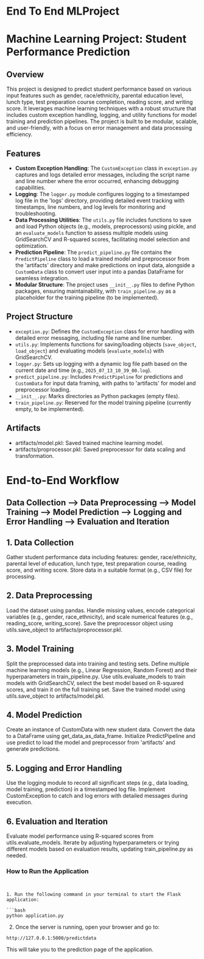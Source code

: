 # End To End MLProject
# Machine Learning Project: Student Performance Prediction

## Overview
This project is designed to predict student performance based on various input features such as gender, race/ethnicity, parental education level, lunch type, test preparation course completion, reading score, and writing score. It leverages machine learning techniques with a robust structure that includes custom exception handling, logging, and utility functions for model training and prediction pipelines. The project is built to be modular, scalable, and user-friendly, with a focus on error management and data processing efficiency.

## Features
- **Custom Exception Handling**: The `CustomException` class in `exception.py` captures and logs detailed error messages, including the script name and line number where the error occurred, enhancing debugging capabilities.
- **Logging**: The `logger.py` module configures logging to a timestamped log file in the 'logs' directory, providing detailed event tracking with timestamps, line numbers, and log levels for monitoring and troubleshooting.
- **Data Processing Utilities**: The `utils.py` file includes functions to save and load Python objects (e.g., models, preprocessors) using pickle, and an `evaluate_models` function to assess multiple models using GridSearchCV and R-squared scores, facilitating model selection and optimization.
- **Prediction Pipeline**: The `predict_pipeline.py` file contains the `PredictPipeline` class to load a trained model and preprocessor from the 'artifacts' directory and make predictions on input data, alongside a `CustomData` class to convert user input into a pandas DataFrame for seamless integration.
- **Modular Structure**: The project uses `__init__.py` files to define Python packages, ensuring maintainability, with `train_pipeline.py` as a placeholder for the training pipeline (to be implemented).

## Project Structure
- `exception.py`: Defines the `CustomException` class for error handling with detailed error messaging, including file name and line number.
- `utils.py`: Implements functions for saving/loading objects (`save_object`, `load_object`) and evaluating models (`evaluate_models`) with GridSearchCV.
- `logger.py`: Sets up logging with a dynamic log file path based on the current date and time (e.g., `2025_07_13_10_39_00.log`).
- `predict_pipeline.py`: Includes `PredictPipeline` for predictions and `CustomData` for input data framing, with paths to 'artifacts' for model and preprocessor loading.
- `__init__.py`: Marks directories as Python packages (empty files).
- `train_pipeline.py`: Reserved for the model training pipeline (currently empty, to be implemented).

## Artifacts
- artifacts/model.pkl: Saved trained machine learning model.
- artifacts/proprocessor.pkl: Saved preprocessor for data scaling and transformation.


# End-to-End Workflow

## Data Collection --> Data Preprocessing --> Model Training --> Model Prediction --> Logging and Error Handling --> Evaluation and Iteration

## 1. Data Collection
Gather student performance data including features: gender, race/ethnicity, parental level of education, lunch type, test preparation course, reading score, and writing score.
Store data in a suitable format (e.g., CSV file) for processing.
## 2. Data Preprocessing
Load the dataset using pandas.
Handle missing values, encode categorical variables (e.g., gender, race_ethnicity), and scale numerical features (e.g., reading_score, writing_score).
Save the preprocessor object using utils.save_object to artifacts/proprocessor.pkl.
## 3. Model Training
Split the preprocessed data into training and testing sets.
Define multiple machine learning models (e.g., Linear Regression, Random Forest) and their hyperparameters in train_pipeline.py.
Use utils.evaluate_models to train models with GridSearchCV, select the best model based on R-squared scores, and train it on the full training set.
Save the trained model using utils.save_object to artifacts/model.pkl.
## 4. Model Prediction
Create an instance of CustomData with new student data.
Convert the data to a DataFrame using get_data_as_data_frame.
Initialize PredictPipeline and use predict to load the model and preprocessor from 'artifacts' and generate predictions.
## 5. Logging and Error Handling
Use the logging module to record all significant steps (e.g., data loading, model training, prediction) in a timestamped log file.
Implement CustomException to catch and log errors with detailed messages during execution.
## 6. Evaluation and Iteration
Evaluate model performance using R-squared scores from utils.evaluate_models.
Iterate by adjusting hyperparameters or trying different models based on evaluation results, updating train_pipeline.py as needed.

###  How to Run the Application

````


1. Run the following command in your terminal to start the Flask application:

```bash
python application.py
````

2. Once the server is running, open your browser and go to:

```
http://127.0.0.1:5000/predictdata
```

This will take you to the prediction page of the application.

